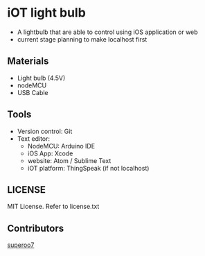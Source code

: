 # iOT light bulb
* A lightbulb that are able to control using iOS application or web
* current stage planning to make localhost first

## Materials
* Light bulb (4.5V)
* nodeMCU
* USB Cable

## Tools
* Version control: Git
* Text editor:
	* NodeMCU: Arduino IDE
	* iOS App: Xcode
	* website: Atom / Sublime Text
	* iOT platform: ThingSpeak (if not localhost)

## LICENSE
MIT License. Refer to license.txt

## Contributors
[superoo7](http://superoo7.com)

